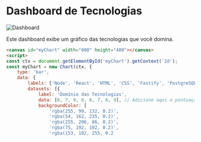 # Dashboard de Tecnologias

![Dashboard](https://user-images.githubusercontent.com/your-image-here.png)

Este dashboard exibe um gráfico das tecnologias que você domina.

```html
<canvas id="myChart" width="800" height="400"></canvas>
<script>
const ctx = document.getElementById('myChart').getContext('2d');
const myChart = new Chart(ctx, {
    type: 'bar',
    data: {
        labels: ['Node', 'React', 'HTML', 'CSS', 'Fastify', 'PostgreSQL', 'SQL Server', 'JavaScript'],
        datasets: [{
            label: 'Domínio das Tecnologias',
            data: [8, 7, 9, 8, 6, 7, 6, 9], // Adicione aqui a pontuação de domínio para cada tecnologia
            backgroundColor: [
                'rgba(255, 99, 132, 0.2)',
                'rgba(54, 162, 235, 0.2)',
                'rgba(255, 206, 86, 0.2)',
                'rgba(75, 192, 192, 0.2)',
                'rgba(153, 102, 255, 0.2

